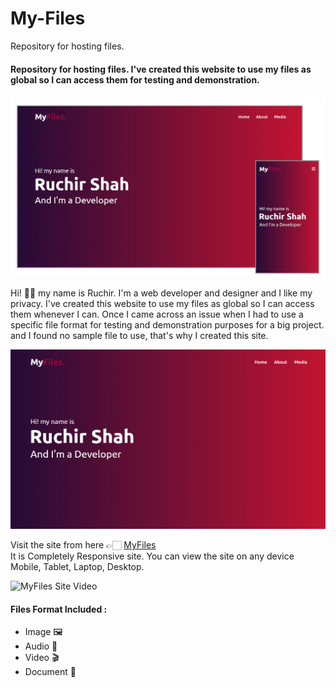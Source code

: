 # My-Files
Repository for hosting files.

#### Repository for hosting files. I've created this website to use my files as global so I can access them for testing and demonstration.

[![MyFiles Site Screenshot](/include/readme-files/MyFiles-site-hero-image.png)](https://theruchirshah.github.io/My-Files/)

Hi! 👋🏻 my name is Ruchir. I'm a web developer and designer and I like my privacy. I've created this website to use my files as global so I can access them whenever I can. Once I came across an issue when I had to use a specific file format for testing and demonstration purposes for a big project. and I found no sample file to use, that's why I created this site.

[![MyFiles Site Screenshot](include/readme-files/hero-image.png)](https://theruchirshah.github.io/My-Files/)

Visit the site from here 👉🏻 [MyFiles](https://theruchirshah.github.io/My-Files)<br/> 
It is Completely Responsive site. You can view the site on any device Mobile, Tablet, Laptop, Desktop.

![MyFiles Site Video](https://media.giphy.com/media/W36goaQ0CYIUXwmBLy/giphy.gif)

#### Files Format Included :
 - Image 🖼️
 - Audio 🎵
 - Video 🎬
 - Document 📄
